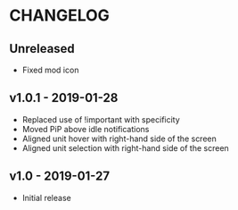 # CHANGELOG

## Unreleased

- Fixed mod icon

## v1.0.1 - 2019-01-28

- Replaced use of !important with specificity
- Moved PiP above idle notifications
- Aligned unit hover with right-hand side of the screen
- Aligned unit selection with right-hand side of the screen

## v1.0 - 2019-01-27

- Initial release
